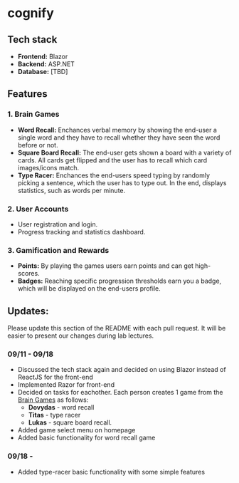 # cognify

## Tech stack

- __Frontend:__ Blazor
- __Backend:__ ASP.NET
- __Database:__ [TBD]

## Features

### __1. Brain Games__
- __Word Recall:__ Enchances verbal memory by showing the end-user a single word and they have to recall whether they have seen the word before or not.
- __Square Board Recall:__ The end-user gets shown a board with a variety of cards. All cards get flipped and the user has to recall which card images/icons match.
- __Type Racer:__ Enchances the end-users speed typing by randomly picking a sentence, which the user has to type out. In the end, displays statistics, such as words   per minute.

### __2. User Accounts__
- User registration and login.
- Progress tracking and statistics dashboard.

### __3. Gamification and Rewards__
- __Points:__ By playing the games users earn points and can get high-scores.
- __Badges:__ Reaching specific progression thresholds earn you a badge, which will be displayed on the end-users profile.

## Updates:
Please update this section of the README with each pull request. It will be easier to present our changes during lab lectures.

### 09/11 - 09/18
- Discussed the tech stack again and decided on using Blazor instead of ReactJS for the front-end
- Implemented Razor for front-end
- Decided on tasks for eachother. Each person creates 1 game from the [Brain Games](#1-brain-games) as follows:
    - __Dovydas__ - word recall
    - __Titas__ - type racer
    - __Lukas__ - square board recall.
- Added game select menu on homepage
- Added basic functionality for word recall game

### 09/18 - 
- Added type-racer basic functionality with some simple features
